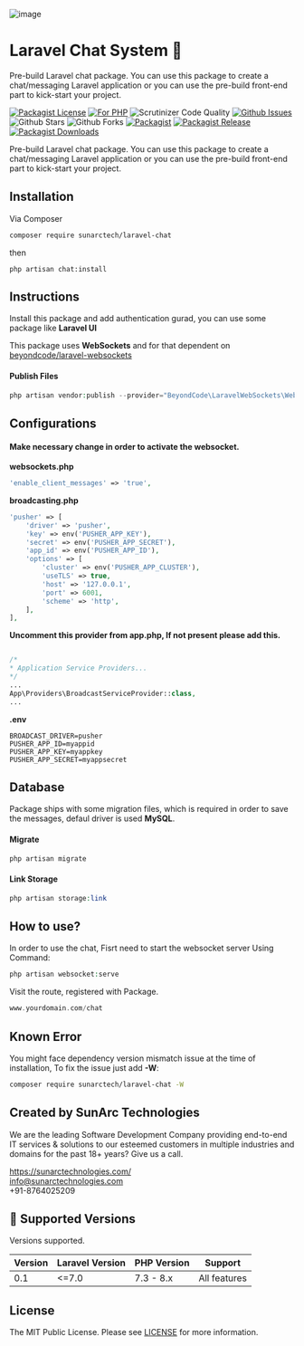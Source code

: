![image](https://user-images.githubusercontent.com/45708520/152330764-01e40664-832a-47fd-8141-d2249e2e36a3.png)
# Laravel Chat System 💯
Pre-build Laravel chat package. You can use this package to create a chat/messaging Laravel application or you can use the pre-build front-end part to kick-start your project.


[![Packagist License][badge_license]](LICENSE) [![For PHP][badge_php]][link-github-repo] ![Scrutinizer Code Quality][badge_quality] [![Github Issues][badge_issues]][link-github-issues] ![Github Stars][badge_stars] ![Github Forks][badge_forks] [![Packagist][badge_package]][link-packagist] [![Packagist Release][badge_release]][link-packagist] [![Packagist Downloads][badge_downloads]][link-packagist]

Pre-build Laravel chat package. You can use this package to create a chat/messaging Laravel application or you can use the pre-build front-end part to kick-start your project.
## Installation

Via Composer

```bash
composer require sunarctech/laravel-chat
```
then
```
php artisan chat:install
```

## Instructions
Install this package and add authentication gurad, you can use some package like **Laravel UI**

This package uses **WebSockets** and for that dependent on [beyondcode/laravel-websockets](https://github.com/beyondcode/laravel-websockets)
#### Publish Files

```php
php artisan vendor:publish --provider="BeyondCode\LaravelWebSockets\WebSocketsServiceProvider" --tag="config" --tag="migrations"
```

## Configurations

#### Make necessary change in order to activate the websocket.
**websockets.php**
```php
'enable_client_messages' => 'true',
```

**broadcasting.php**
```php
'pusher' => [
    'driver' => 'pusher',
    'key' => env('PUSHER_APP_KEY'),
    'secret' => env('PUSHER_APP_SECRET'),
    'app_id' => env('PUSHER_APP_ID'),
    'options' => [
        'cluster' => env('PUSHER_APP_CLUSTER'),
        'useTLS' => true,
        'host' => '127.0.0.1',
        'port' => 6001,
        'scheme' => 'http',
    ],
],
```

**Uncomment this provider from app.php, If not present please add this.**
```php

/*
* Application Service Providers...
*/
...
App\Providers\BroadcastServiceProvider::class,
...
```

**.env**

```env
BROADCAST_DRIVER=pusher
PUSHER_APP_ID=myappid
PUSHER_APP_KEY=myappkey
PUSHER_APP_SECRET=myappsecret
```
## Database
Package ships with some migration files, which is required in order to save the messages, defaul driver is used **MySQL**.
#### Migrate
```php
php artisan migrate
```

#### Link Storage
```php
php artisan storage:link
```

## How to use?
In order to use the chat, Fisrt need to start the websocket server Using Command:

```php
php artisan websocket:serve
```

Visit the route, registered with Package.
```php
www.yourdomain.com/chat
```
## Known Error

You might face dependency version mismatch issue at the time of installation, To fix the issue just add **-W**:
```bash
composer require sunarctech/laravel-chat -W
```

## Created by SunArc Technologies

We are the leading Software Development Company providing end-to-end IT services & solutions to our esteemed customers in multiple industries and domains for the past 18+ years? Give us a call.

https://sunarctechnologies.com/ <br>
info@sunarctechnologies.com <br>
+91-8764025209

## :wrench: Supported Versions

Versions supported.

| Version | Laravel Version | PHP Version | Support |
|---- |----|----|----|
| 0.1 | <=7.0 | 7.3 - 8.x | All features |

## License

The MIT Public License. Please see [LICENSE](LICENSE) for more information.
   
[badge_php]:         https://img.shields.io/badge/PHP-7.3%20to%208.x-orange.svg
[badge_issues]:      https://img.shields.io/github/issues/sunarc-technologies/laravel-chat
[badge_release]:     https://badgen.net/packagist/v/sunarctech/laravel-chat
[badge_quality]:     https://img.shields.io/scrutinizer/g/sunarc-technologies/laravel-chat.svg
[badge_downloads]:   https://img.shields.io/packagist/dt/sunarctech/laravel-chat
[badge_package]:     https://img.shields.io/badge/package-sunarctech/excel--import-blue
[badge_license]:     https://img.shields.io/github/license/sunarc-technologies/laravel-chat
[badge_stars]:       https://img.shields.io/github/stars/sunarc-technologies/laravel-chat
[badge_forks]:       https://img.shields.io/github/forks/sunarc-technologies/laravel-chat

[link-author]:        https://github.com/sunarc-technologies
[link-github-repo]:   https://github.com/sunarc-technologies/laravel-chat
[link-github-issues]: https://github.com/sunarc-technologies/laravel-chat/issues
[link-contributors]:  https://github.com/sunarc-technologies/laravel-chat/graphs/contributors
[link-packagist]:     https://packagist.org/packages/sunarctech/laravel-chat